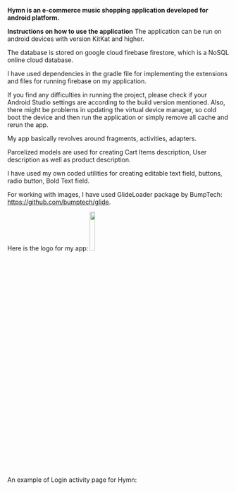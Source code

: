 **Hymn is an e-commerce music shopping application developed for android platform.**

**Instructions on how to use the application**
The application can be run on android devices with version KitKat and higher.

The database is stored on google cloud firebase firestore, which is a NoSQL online cloud database.

I have used dependencies in the gradle file for implementing the extensions and files for running firebase on my application.

If you find any difficulties in running the project, please check if your Android Studio settings are according to the build version mentioned.
Also, there might be problems in updating the virtual device manager, so cold boot the device and then run the application or simply remove all cache and rerun the app.


My app basically revolves around fragments, activities, adapters.

Parcelized models are used for creating Cart Items description, User description as well as product description.

I have used my own coded utilities for creating editable text field, buttons, radio button, Bold Text field.

For working with images, I have used GlideLoader package by BumpTech: https://github.com/bumptech/glide.

Here is the logo for my app:
<img src="https://user-images.githubusercontent.com/61807065/115805521-2333c180-a3b3-11eb-9d8f-40b0c39af3a4.png" width="15%"></img> 

An example of Login activity page for Hymn:




